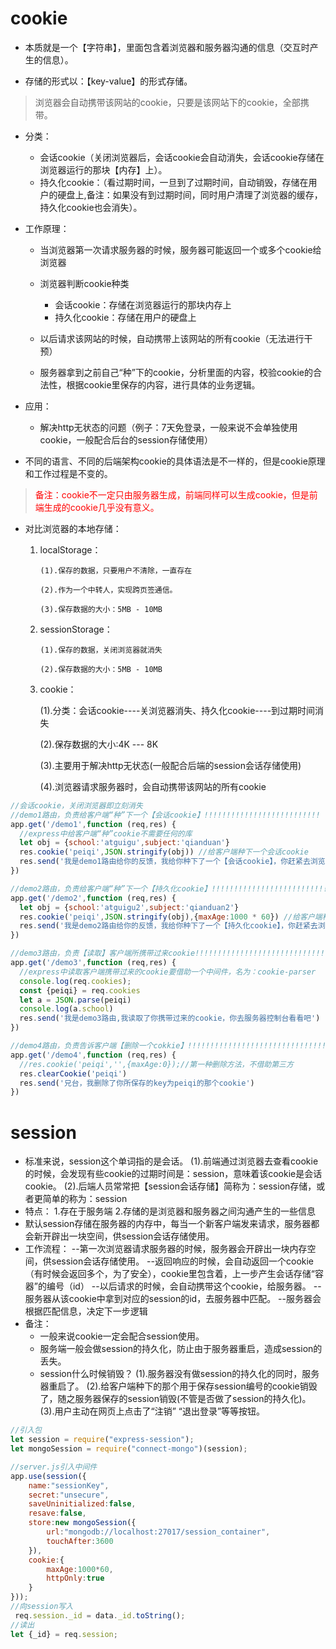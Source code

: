 # cookie

- 本质就是一个【字符串】，里面包含着浏览器和服务器沟通的信息（交互时产生的信息）。

- 存储的形式以：【key-value】的形式存储。

> 浏览器会自动携带该网站的cookie，只要是该网站下的cookie，全部携带。

- 分类：
    - 会话cookie（关闭浏览器后，会话cookie会自动消失，会话cookie存储在浏览器运行的那块【内存】上）。
    - 持久化cookie：（看过期时间，一旦到了过期时间，自动销毁，存储在用户的硬盘上,备注：如果没有到过期时间，同时用户清理了浏览器的缓存，持久化cookie也会消失）。

- 工作原理：
    - 当浏览器第一次请求服务器的时候，服务器可能返回一个或多个cookie给浏览器

    - 浏览器判断cookie种类
        - 会话cookie：存储在浏览器运行的那块内存上
        - 持久化cookie：存储在用户的硬盘上
    - 以后请求该网站的时候，自动携带上该网站的所有cookie（无法进行干预）
    - 服务器拿到之前自己“种”下的cookie，分析里面的内容，校验cookie的合法性，根据cookie里保存的内容，进行具体的业务逻辑。

- 应用：
    - 解决http无状态的问题（例子：7天免登录，一般来说不会单独使用cookie，一般配合后台的session存储使用）

- 不同的语言、不同的后端架构cookie的具体语法是不一样的，但是cookie原理和工作过程是不变的。

> <span style="color:red">备注：cookie不一定只由服务器生成，前端同样可以生成cookie，但是前端生成的cookie几乎没有意义。</span>

- 对比浏览器的本地存储：

    1. localStorage：

           (1).保存的数据，只要用户不清除，一直存在

           (2).作为一个中转人，实现跨页签通信。

           (3).保存数据的大小：5MB - 10MB

    2. sessionStorage：

           (1).保存的数据，关闭浏览器就消失

           (2).保存数据的大小：5MB - 10MB

    3. cookie：

          (1).分类：会话cookie----关浏览器消失、持久化cookie----到过期时间消失

          (2).保存数据的大小:4K --- 8K

          (3).主要用于解决http无状态(一般配合后端的session会话存储使用)

          (4).浏览器请求服务器时，会自动携带该网站的所有cookie

```js
//会话cookie，关闭浏览器即立刻消失
//demo1路由，负责给客户端“种”下一个【会话cookie】!!!!!!!!!!!!!!!!!!!!!!!!!!
app.get('/demo1',function (req,res) {
  //express中给客户端“种”cookie不需要任何的库
  let obj = {school:'atguigu',subject:'qianduan'}
  res.cookie('peiqi',JSON.stringify(obj)) //给客户端种下一个会话cookie
  res.send('我是demo1路由给你的反馈，我给你种下了一个【会话cookie】，你赶紧去浏览器里看看！')
})

//demo2路由，负责给客户端“种”下一个【持久化cookie】!!!!!!!!!!!!!!!!!!!!!!!!!!
app.get('/demo2',function (req,res) {
  let obj = {school:'atguigu2',subject:'qianduan2'}
  res.cookie('peiqi',JSON.stringify(obj),{maxAge:1000 * 60}) //给客户端种下一个持久化cookie
  res.send('我是demo2路由给你的反馈，我给你种下了一个【持久化cookie】，你赶紧去浏览器里看看！')
})

//demo3路由，负责【读取】客户端所携带过来cookie!!!!!!!!!!!!!!!!!!!!!!!!!!!!!!
app.get('/demo3',function (req,res) {
  //express中读取客户端携带过来的cookie要借助一个中间件，名为：cookie-parser
  console.log(req.cookies);
  const {peiqi} = req.cookies
  let a = JSON.parse(peiqi)
  console.log(a.school)
  res.send('我是demo3路由,我读取了你携带过来的cookie，你去服务器控制台看看吧')
})

//demo4路由，负责告诉客户端【删除一个cokkie】!!!!!!!!!!!!!!!!!!!!!!!!!!!!!!!!
app.get('/demo4',function (req,res) {
  //res.cookie('peiqi','',{maxAge:0});//第一种删除方法，不借助第三方
  res.clearCookie('peiqi')
  res.send('兄台，我删除了你所保存的key为peiqi的那个cookie')
})
```



# session

- 标准来说，session这个单词指的是会话。
          (1).前端通过浏览器去查看cookie的时候，会发现有些cookie的过期时间是：session，意味着该cookie是会话cookie。
           (2).后端人员常常把【session会话存储】简称为：session存储，或者更简单的称为：session
- 特点：
            1.存在于服务端
            2.存储的是浏览器和服务器之间沟通产生的一些信息
- 默认session存储在服务器的内存中，每当一个新客户端发来请求，服务器都会新开辟出一块空间，供session会话存储使用。
- 工作流程：
            --第一次浏览器请求服务器的时候，服务器会开辟出一块内存空间，供session会话存储使用。
            --返回响应的时候，会自动返回一个cookie（有时候会返回多个，为了安全），cookie里包含着，上一步产生会话存储“容器”的编号（id）
            --以后请求的时候，会自动携带这个cookie，给服务器。
            --服务器从该cookie中拿到对应的session的id，去服务器中匹配。
            --服务器会根据匹配信息，决定下一步逻辑
- 备注：
    - 一般来说cookie一定会配合session使用。
    - 服务端一般会做session的持久化，防止由于服务器重启，造成session的丢失。
    - session什么时候销毁？
             (1).服务器没有做session的持久化的同时，服务器重启了。
             (2).给客户端种下的那个用于保存session编号的cookie销毁了，随之服务器保存的session销毁(不管是否做了session的持久化)。
              (3).用户主动在网页上点击了“注销” “退出登录”等等按钮。



```js
//引入包
let session = require("express-session");
let mongoSession = require("connect-mongo")(session);

//server.js引入中间件
app.use(session({
    name:"sessionKey",
    secret:"unsecure",
    saveUninitialized:false,
    resave:false,
    store:new mongoSession({
        url:"mongodb://localhost:27017/session_container",
        touchAfter:3600
    }),
    cookie:{
        maxAge:1000*60,
        httpOnly:true
    }
}));
//向session写入
 req.session._id = data._id.toString();
//读出
let {_id} = req.session;
```

